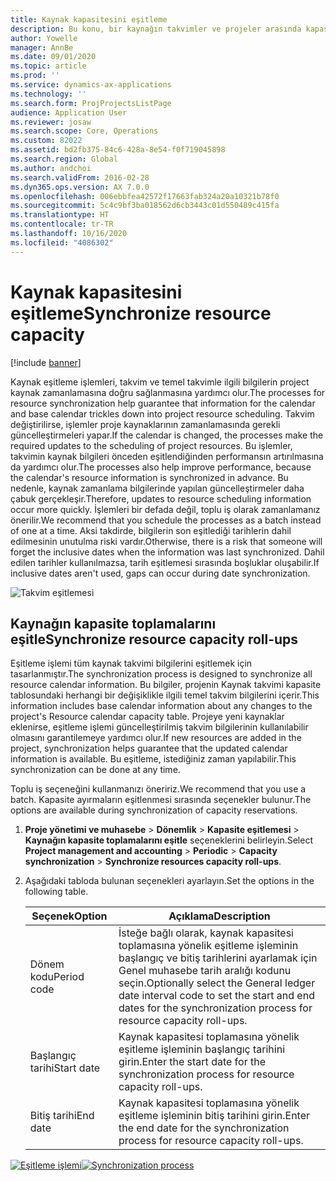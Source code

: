 ```yaml
---
title: Kaynak kapasitesini eşitleme
description: Bu konu, bir kaynağın takvimler ve projeler arasında kapasitesini eşitleme hakkında bilgi sağlar.
author: Yowelle
manager: AnnBe
ms.date: 09/01/2020
ms.topic: article
ms.prod: ''
ms.service: dynamics-ax-applications
ms.technology: ''
ms.search.form: ProjProjectsListPage
audience: Application User
ms.reviewer: josaw
ms.search.scope: Core, Operations
ms.custom: 82022
ms.assetid: bd2fb375-84c6-428a-8e54-f0f719045898
ms.search.region: Global
ms.author: andchoi
ms.search.validFrom: 2016-02-28
ms.dyn365.ops.version: AX 7.0.0
ms.openlocfilehash: 006ebbfea42572f17663fab324a20a10321b78f0
ms.sourcegitcommit: 5c4c9bf3ba018562d6cb3443c01d550489c415fa
ms.translationtype: HT
ms.contentlocale: tr-TR
ms.lasthandoff: 10/16/2020
ms.locfileid: "4086302"
---
```

# <a name="synchronize-resource-capacity"></a><span data-ttu-id="a2499-103">Kaynak kapasitesini eşitleme</span><span class="sxs-lookup"><span data-stu-id="a2499-103">Synchronize resource capacity</span></span>

[!include [banner](../includes/banner.md)]

<span data-ttu-id="a2499-104">Kaynak eşitleme işlemleri, takvim ve temel takvimle ilgili bilgilerin project kaynak zamanlamasına doğru sağlanmasına yardımcı olur.</span><span class="sxs-lookup"><span data-stu-id="a2499-104">The processes for resource synchronization help guarantee that information for the calendar and base calendar trickles down into project resource scheduling.</span></span> <span data-ttu-id="a2499-105">Takvim değiştirilirse, işlemler proje kaynaklarının zamanlamasında gerekli güncelleştirmeleri yapar.</span><span class="sxs-lookup"><span data-stu-id="a2499-105">If the calendar is changed, the processes make the required updates to the scheduling of project resources.</span></span> <span data-ttu-id="a2499-106">Bu işlemler, takvimin kaynak bilgileri önceden eşitlendiğinden performansın artırılmasına da yardımcı olur.</span><span class="sxs-lookup"><span data-stu-id="a2499-106">The processes also help improve performance, because the calendar's resource information is synchronized in advance.</span></span> <span data-ttu-id="a2499-107">Bu nedenle, kaynak zamanlama bilgilerinde yapılan güncelleştirmeler daha çabuk gerçekleşir.</span><span class="sxs-lookup"><span data-stu-id="a2499-107">Therefore, updates to resource scheduling information occur more quickly.</span></span> <span data-ttu-id="a2499-108">İşlemleri bir defada değil, toplu iş olarak zamanlamanız önerilir.</span><span class="sxs-lookup"><span data-stu-id="a2499-108">We recommend that you schedule the processes as a batch instead of one at a time.</span></span> <span data-ttu-id="a2499-109">Aksi takdirde, bilgilerin son eşitlediği tarihlerin dahil edilmesinin unutulma riski vardır.</span><span class="sxs-lookup"><span data-stu-id="a2499-109">Otherwise, there is a risk that someone will forget the inclusive dates when the information was last synchronized.</span></span> <span data-ttu-id="a2499-110">Dahil edilen tarihler kullanılmazsa, tarih eşitlemesi sırasında boşluklar oluşabilir.</span><span class="sxs-lookup"><span data-stu-id="a2499-110">If inclusive dates aren't used, gaps can occur during date synchronization.</span></span>

![Takvim eşitlemesi](./media/projectresourcing04-1024x471.jpg)

## <a name="synchronize-resource-capacity-roll-ups"></a><span data-ttu-id="a2499-112">Kaynağın kapasite toplamalarını eşitle</span><span class="sxs-lookup"><span data-stu-id="a2499-112">Synchronize resource capacity roll-ups</span></span>

<span data-ttu-id="a2499-113">Eşitleme işlemi tüm kaynak takvimi bilgilerini eşitlemek için tasarlanmıştır.</span><span class="sxs-lookup"><span data-stu-id="a2499-113">The synchronization process is designed to synchronize all resource calendar information.</span></span> <span data-ttu-id="a2499-114">Bu bilgiler, projenin Kaynak takvimi kapasite tablosundaki herhangi bir değişiklikle ilgili temel takvim bilgilerini içerir.</span><span class="sxs-lookup"><span data-stu-id="a2499-114">This information includes base calendar information about any changes to the project's Resource calendar capacity table.</span></span> <span data-ttu-id="a2499-115">Projeye yeni kaynaklar eklenirse, eşitleme işlemi güncelleştirilmiş takvim bilgilerinin kullanılabilir olmasını garantilemeye yardımcı olur.</span><span class="sxs-lookup"><span data-stu-id="a2499-115">If new resources are added in the project, synchronization helps guarantee that the updated calendar information is available.</span></span> <span data-ttu-id="a2499-116">Bu eşitleme, istediğiniz zaman yapılabilir.</span><span class="sxs-lookup"><span data-stu-id="a2499-116">This synchronization can be done at any time.</span></span>

<span data-ttu-id="a2499-117">Toplu iş seçeneğini kullanmanızı öneririz.</span><span class="sxs-lookup"><span data-stu-id="a2499-117">We recommend that you use a batch.</span></span> <span data-ttu-id="a2499-118">Kapasite ayırmaların eşitlenmesi sırasında seçenekler bulunur.</span><span class="sxs-lookup"><span data-stu-id="a2499-118">The options are available during synchronization of capacity reservations.</span></span>

1. <span data-ttu-id="a2499-119">**Proje yönetimi ve muhasebe** &gt; **Dönemlik** &gt; **Kapasite eşitlemesi** &gt; **Kaynağın kapasite toplamalarını eşitle** seçeneklerini belirleyin.</span><span class="sxs-lookup"><span data-stu-id="a2499-119">Select **Project management and accounting** &gt; **Periodic** &gt; **Capacity synchronization** &gt; **Synchronize resources capacity roll-ups**.</span></span>
2. <span data-ttu-id="a2499-120">Aşağıdaki tabloda bulunan seçenekleri ayarlayın.</span><span class="sxs-lookup"><span data-stu-id="a2499-120">Set the options in the following table.</span></span>

    | <span data-ttu-id="a2499-121">Seçenek</span><span class="sxs-lookup"><span data-stu-id="a2499-121">Option</span></span>      | <span data-ttu-id="a2499-122">Açıklama</span><span class="sxs-lookup"><span data-stu-id="a2499-122">Description</span></span> |
    |-------------|-------------|
    | <span data-ttu-id="a2499-123">Dönem kodu</span><span class="sxs-lookup"><span data-stu-id="a2499-123">Period code</span></span> | <span data-ttu-id="a2499-124">İsteğe bağlı olarak, kaynak kapasitesi toplamasına yönelik eşitleme işleminin başlangıç ve bitiş tarihlerini ayarlamak için Genel muhasebe tarih aralığı kodunu seçin.</span><span class="sxs-lookup"><span data-stu-id="a2499-124">Optionally select the General ledger date interval code to set the start and end dates for the synchronization process for resource capacity roll-ups.</span></span> |
    | <span data-ttu-id="a2499-125">Başlangıç tarihi</span><span class="sxs-lookup"><span data-stu-id="a2499-125">Start date</span></span>  | <span data-ttu-id="a2499-126">Kaynak kapasitesi toplamasına yönelik eşitleme işleminin başlangıç tarihini girin.</span><span class="sxs-lookup"><span data-stu-id="a2499-126">Enter the start date for the synchronization process for resource capacity roll-ups.</span></span> |
    | <span data-ttu-id="a2499-127">Bitiş tarihi</span><span class="sxs-lookup"><span data-stu-id="a2499-127">End date</span></span>    | <span data-ttu-id="a2499-128">Kaynak kapasitesi toplamasına yönelik eşitleme işleminin bitiş tarihini girin.</span><span class="sxs-lookup"><span data-stu-id="a2499-128">Enter the end date for the synchronization process for resource capacity roll-ups.</span></span> |

<span data-ttu-id="a2499-129">[![Eşitleme işlemi](./media/projectresourcing09.jpg)](./media/projectresourcing09.jpg)</span><span class="sxs-lookup"><span data-stu-id="a2499-129">[![Synchronization process](./media/projectresourcing09.jpg)](./media/projectresourcing09.jpg)</span></span>
